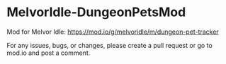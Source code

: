 # MelvorIdle-DungeonPetsMod

Mod for Melvor Idle: https://mod.io/g/melvoridle/m/dungeon-pet-tracker

For any issues, bugs, or changes, please create a pull request or go to mod.io and post a comment.
